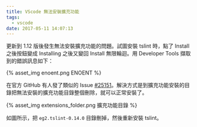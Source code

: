 ```yaml
---
title: VScode 無法安裝擴充功能
tags:
  - vscode
date: 2017-05-11 14:07:13
---
```



更新到 1.12 版後發生無法安裝擴充功能的問題。試圖安裝 tslint 時，點了 Install 之後按鈕變成 Installing 之後又變回 Install 無限輪迴。用 Developer Tools 擷取到的錯誤訊息如下：

<!--more-->

{% asset_img enoent.png ENOENT %}

在官方 GitHub 有人發了類似的 Issue [#25151](https://github.com/Microsoft/vscode/issues/25151)。解決方式是到擴充功能安裝的目錄把無法安裝的擴充功能目錄整個刪除，就可以正常安裝了。

{% asset_img extensions_folder.png 擴充功能目錄 %}

如圖所示，把 `eg2.tslint-0.14.0` 目錄刪掉，然後重新安裝 tslint。
